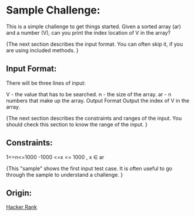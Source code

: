 Sample Challenge: 
================
This is a simple challenge to get things started. Given a sorted array (ar) and a number (V), can you print the index location of V in the array?

{The next section describes the input format. You can often skip it, if you are using included methods. }

Input Format:
------------
There will be three lines of input:

V - the value that has to be searched.
n - the size of the array.
ar - n numbers that make up the array.
Output Format 
Output the index of V in the array.

{The next section describes the constraints and ranges of the input. You should check this section to know the range of the input. }

Constraints:
------------
1<=n<=1000 
-1000 <=x <= 1000 , x ∈ ar

{This "sample" shows the first input test case. It is often useful to go through the sample to understand a challenge. }

Origin:
-------
[Hacker Rank](https://www.hackerrank.com/challenges/tutorial-intro )
